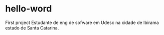 # hello-word
First project
Estudante de eng de sofware em Udesc na cidade de Ibirama estado de Santa Catarina.
